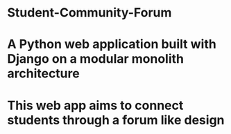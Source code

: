 # Student-Community-Forum
# A Python web application built with Django on a modular monolith architecture
# This web app aims to connect students through a forum like design



